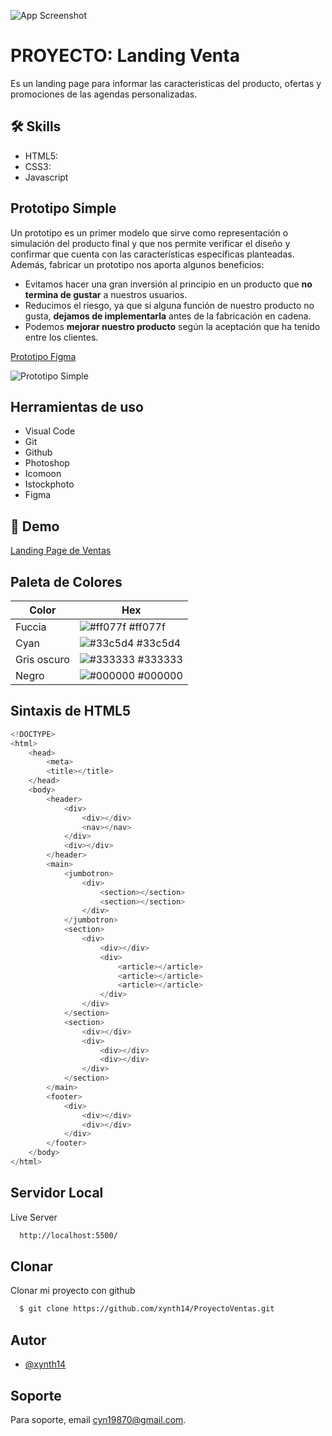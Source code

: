 


![App Screenshot](https://lh3.googleusercontent.com/lr97gIYHjckP9vx6pzNf396nRCTbc8CHqxt9rn20QoXgZC0lQCduvzT5slf9TkOvrF46Xgqa7p-Rf0MumeJYwRPYmxoaNa0jr1orwI1rzlqDXc5WWCf3aIiwXvaHlRJLI4KiWBaTpBH5B-EXtrvgQFMAldg7kpJ9YcNHA13NgidC6VEj1J8edjKZl_Zgr8WQB2kaG964PwoUjUSqR-JIk4SZe116GTsHnsYF7UHzMEG0Fn508lxDWx1lwYyzIvVKOuDFK1ci6t6CPzV8nx0gu-SrOW0RWQAf7cIf3oigBkriP--S4k7xY6ksRcUlHLeKeaNxWYBfFIc9_zeQZXOseqoUCLznvJpe_oeuu5ponfqUUrMIwxm3nfsHeswCL7yaGNrW5ejFr0MNbJ5kPqcVP72E4JukUlvwJlClx0O4Skz6e0DbgeMWpRYQKv0sDR8Uxg2Eyu4TbEAaj9b8KkK21qUCm7V0Hc9_V8GCXtUk1rz7KzSAwM7k-193cy6Hntm4iH-f9aWarpBhwMVs00k4oXjkEwVJlCgMxpB1IG7TySw9xju1v2AxzuzLH3Bnw0WyQUkzwAcOnAojmPNlHA2Fb85QwdMJoKqCKKxMp0Pi2hy5yjA3qP_yHxtdlPFUFkVZGYZIo5cA0HQu9X12VQFJNAe95bgTqmpzfGt6CfFDePQ0ToSOM-aIN3rwRKnCfHiHATj8CrtqvozfwBadLs_1CecyuA=w2037-h904-no?authuser=0)


# PROYECTO: Landing Venta

Es un landing page para informar las caracteristicas del producto, ofertas y promociones de las agendas personalizadas.




## 🛠 Skills
- HTML5: 
- CSS3:
- Javascript


## Prototipo Simple
Un prototipo es un primer modelo que sirve como representación o simulación del producto final y que nos permite verificar el diseño y confirmar que cuenta con las características específicas planteadas. 
Además, fabricar un prototipo nos aporta algunos beneficios:

- Evitamos hacer una gran inversión al principio en un producto que **no termina de gustar** a nuestros usuarios.
- Reducimos el riesgo, ya que si alguna función de nuestro producto no gusta, **dejamos de implementarla** antes de la fabricación en cadena.
- Podemos **mejorar nuestro producto** según la aceptación que ha tenido entre los clientes.

[Prototipo Figma](https://www.figma.com/file/vwnjCwfpcsTDkX68KemLY8/Proyecto-Ventas?node-id=2%3A2)

![Prototipo Simple](https://lh3.googleusercontent.com/O25fOfl0650jH8Sow66XciWmgKh4MGYljQTz36KLp28FFDsy61P_QfqOeCqQgDXIqD1KtOkntr44u0-B--kJk5k1kwtFHGrdLUZZln7Uc0Z7OpDBZpJwEJ1DM_H2Kki2RxSV6nWKluNGOPH_B_PxXAfgAeChWkiom8YQXrUlfiTxNAitofMaCMaC6eQsdbrgXjnoKyYxCqXiY636FtejcpKs4mhOQLLllJ2ha7pL3b5N3M3KrCUCG8DQSoxYTGzHoNzuidnTEUduxx_zZ-OcLQUSI-oSx9fFT3gggez_slUsY6RvB1iDLHH6sshEs7f4e_uk4qwNGkPIiRIq8VsKDyuF3h-cgJmQS-VkSyq5-2T_2DZgizzVgpjNhE5BDrdyjHKZtcBWq4_kY68rcqEaI1HqVTMf6p-GW9gFhryZHk-ItuT84JvkPzwhUZY1OmNfnNvYFs779DpNIb1IWCpr4pFB8vkInOwxp_dJVZ4kKxbQdIlLNHoQOxWbpDL_TLhTrw2hVN387aD6q2Ob0jB0uonHX0FgVs5-0IlKDyTaverIBRjDbgqRi3O8MdofNAzv46vshETbt_EmC1-Hc6eyYNXbX6JcBtFVDVL_g8UdOzd1jPdcGnScR5WqnsvHHRHYwjUii21g2r3KsfSyZWReAZWtxc5v7On6rrRt1UwkDuXMo28DtZR6zSTRjAvnPepE0g-qijBHcSa1KVLbcir45AUziA=w591-h969-no?authuser=0)


## Herramientas de uso

- Visual Code
- Git
- Github
- Photoshop
- Icomoon
- Istockphoto
- Figma


## 🔗 Demo

[Landing Page de Ventas](https://xynth14.github.io/ProyectoVentas/)

## Paleta de Colores

| Color             | Hex                                                                      |
| ----------------- | ------------------------------------------------------------------------ |
| Fuccia | ![#ff077f](https://via.placeholder.com/10/ff077f?text=+) #ff077f |
| Cyan | ![#33c5d4](https://via.placeholder.com/10/33c5d4?text=+) #33c5d4 |
| Gris oscuro | ![#333333](https://via.placeholder.com/10/333333?text=+) #333333 |
| Negro | ![#000000](https://via.placeholder.com/10/000000?text=+) #000000 |


## Sintaxis de HTML5

```javascript
<!DOCTYPE>
<html>
    <head>
        <meta>
        <title></title>
    </head>
    <body>
        <header> 
            <div>
                <div></div>
                <nav></nav>
            </div>
            <div></div>
        </header>
        <main>
            <jumbotron> 
                <div>
                    <section></section>
                    <section></section>
                </div>
            </jumbotron>
            <section> 
                <div>
                    <div></div>
                    <div>
                        <article></article>
                        <article></article>
                        <article></article>
                    </div>
                </div>
            </section>
            <section> 
                <div></div>
                <div>
                    <div></div>
                    <div></div>
                </div>
            </section>
        </main>
        <footer> 
            <div>
                <div></div>
                <div></div>
            </div>
        </footer>
    </body>
</html>
```


## Servidor Local

Live Server

```bash
  http://localhost:5500/
```


## Clonar

Clonar mi proyecto con github

```bash
  $ git clone https://github.com/xynth14/ProyectoVentas.git
```
    
## Autor

- [@xynth14](https://www.github.com/xynth14)


## Soporte

Para soporte, email cyn19870@gmail.com.


